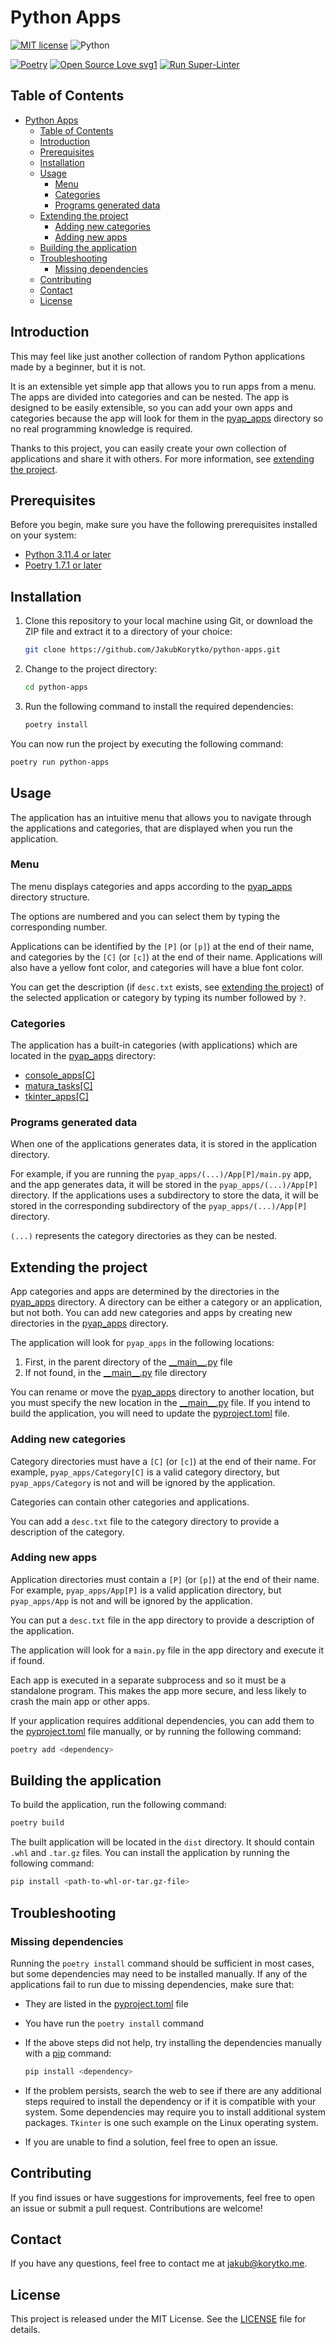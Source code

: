 # Python Apps

[![MIT license](https://img.shields.io/badge/License-MIT-blue.svg?style=for-the-badge)](LICENSE)
![Python](https://img.shields.io/badge/python-3670A0?style=for-the-badge&logo=python&logoColor=ffdd54)

[![Poetry](https://img.shields.io/endpoint?url=https://python-poetry.org/badge/v0.json)](https://python-poetry.org/)
[![Open Source Love svg1](https://badges.frapsoft.com/os/v1/open-source.svg?v=103)](https://github.com/ellerbrock/open-source-badges/)
[![Run Super-Linter](https://github.com/JakubKorytko/python-apps/actions/workflows/super-linter.yml/badge.svg?branch=0.1.0)](https://github.com/JakubKorytko/python-apps/actions/workflows/super-linter.yml?branch=0.1.0)

## Table of Contents

- [Python Apps](#python-apps)
  - [Table of Contents](#table-of-contents)
  - [Introduction](#introduction)
  - [Prerequisites](#prerequisites)
  - [Installation](#installation)
  - [Usage](#usage)
    - [Menu](#menu)
    - [Categories](#categories)
    - [Programs generated data](#programs-generated-data)
  - [Extending the project](#extending-the-project)
    - [Adding new categories](#adding-new-categories)
    - [Adding new apps](#adding-new-apps)
  - [Building the application](#building-the-application)
  - [Troubleshooting](#troubleshooting)
    - [Missing dependencies](#missing-dependencies)
  - [Contributing](#contributing)
  - [Contact](#contact)
  - [License](#license)

## Introduction

This may feel like just another collection of random Python applications made by a beginner,
but it is not.

It is an extensible yet simple app that allows you to run apps from a menu.
The apps are divided into categories and can be nested.
The app is designed to be easily extensible,
so you can add your own apps and categories because the app will look for them
in the [pyap_apps](./pyap_apps/) directory so no real programming knowledge is required.

Thanks to this project, you can easily create your own collection of applications and share it with others.
For more information, see [extending the project](#extending-the-project).

## Prerequisites

Before you begin, make sure you have the following prerequisites installed on your system:

- [Python 3.11.4 or later](https://www.python.org/downloads/)
- [Poetry 1.7.1 or later](https://python-poetry.org/docs/#installation)

## Installation

1. Clone this repository to your local machine using Git,
or download the ZIP file and extract it to a directory of your choice:

    ```bash
    git clone https://github.com/JakubKorytko/python-apps.git
    ```

1. Change to the project directory:

    ```bash
    cd python-apps
    ```

1. Run the following command to install the required dependencies:

    ```bash
    poetry install
    ```

You can now run the project by executing the following command:

```bash
poetry run python-apps
```

## Usage

The application has an intuitive menu that allows you to navigate through the applications and categories,
that are displayed when you run the application.

### Menu

The menu displays categories and apps according to the
[pyap_apps](./pyap_apps/) directory structure.

The options are numbered and you can select them by typing the corresponding number.

Applications can be identified by the `[P]` (or `[p]`) at the end of their name,
and categories by the `[C]` (or `[c]`) at the end of their name.
Applications will also have a yellow font color, and categories will have a blue font color.

You can get the description (if `desc.txt` exists,
see [extending the project](#extending-the-project)) of the selected application or category
by typing its number followed by `?`.

### Categories

The application has a built-in categories (with applications) which are located in the [pyap_apps](./pyap_apps/) directory:

- [console_apps[C]](./pyap_apps/console_apps[C]/)
- [matura_tasks[C]](./pyap_apps/matura_tasks[C]/)
- [tkinter_apps[C]](./pyap_apps/tkinter_apps[C]/)

### Programs generated data

When one of the applications generates data, it is stored in the application directory.

For example, if you are running the `pyap_apps/(...)/App[P]/main.py` app,
and the app generates data, it will be stored in the `pyap_apps/(...)/App[P]` directory.
If the applications uses a subdirectory to store the data,
it will be stored in the corresponding subdirectory of the `pyap_apps/(...)/App[P]` directory.

`(...)` represents the category directories as they can be nested.

## Extending the project

App categories and apps are determined by the directories in the [pyap_apps](./pyap_apps/) directory.
A directory can be either a category or an application, but not both.
You can add new categories and apps by creating new directories in the [pyap_apps](./pyap_apps/) directory.

The application will look for `pyap_apps` in the following locations:

1. First, in the parent directory of the [\_\_main\_\_.py](./python_apps/__main__.py) file
2. If not found, in the [\_\_main\_\_.py](./python_apps/__main__.py) file directory

You can rename or move the [pyap_apps](./pyap_apps/) directory to another location,
but you must specify the new location in the [\_\_main\_\_.py](./python_apps/__main__.py) file.
If you intend to build the application, you will need to update the [pyproject.toml](./pyproject.toml) file.

### Adding new categories

Category directories must have a `[C]` (or `[c]`) at the end of their name.
For example, `pyap_apps/Category[C]` is a valid category directory,
but `pyap_apps/Category` is not and will be ignored by the application.

Categories can contain other categories and applications.

You can add a `desc.txt` file to the category directory
to provide a description of the category.

### Adding new apps

Application directories must contain a `[P]` (or `[p]`) at the end of their name.
For example, `pyap_apps/App[P]` is a valid application directory,
but `pyap_apps/App` is not and will be ignored by the application.

You can put a `desc.txt` file in the app directory
to provide a description of the application.

The application will look for a `main.py` file in the app directory
and execute it if found.

Each app is executed in a separate subprocess and so it must be a standalone program.
This makes the app more secure, and less likely to crash the main app or other apps.

If your application requires additional dependencies,
you can add them to the [pyproject.toml](./pyproject.toml) file manually,
or by running the following command:

```bash
poetry add <dependency>
```

## Building the application

To build the application, run the following command:

```bash
poetry build
```

The built application will be located in the `dist` directory.
It should contain `.whl` and `.tar.gz` files. You can install the application by running the following command:

```bash
pip install <path-to-whl-or-tar.gz-file>
```

## Troubleshooting

### Missing dependencies

Running the `poetry install` command should be sufficient in most cases,
but some dependencies may need to be installed manually.
If any of the applications fail to run due to missing dependencies,
make sure that:

- They are listed in the [pyproject.toml](./pyproject.toml) file
- You have run the `poetry install` command
- If the above steps did not help, try installing the dependencies manually
with a [pip](https://pip.pypa.io/en/stable/) command:

    ```bash
    pip install <dependency>
    ```

- If the problem persists, search the web to see if there are any additional steps required
to install the dependency or if it is compatible with your system.
Some dependencies may require you to install additional system packages.
`Tkinter` is one such example on the Linux operating system.

- If you are unable to find a solution, feel free to open an issue.

## Contributing

If you find issues or have suggestions for improvements,
feel free to open an issue or submit a pull request.
Contributions are welcome!

## Contact

If you have any questions, feel free to contact me at <jakub@korytko.me>.

## License

This project is released under the MIT License. See the [LICENSE](LICENSE) file for details.
